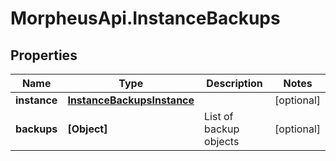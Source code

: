 # MorpheusApi.InstanceBackups

## Properties

Name | Type | Description | Notes
------------ | ------------- | ------------- | -------------
**instance** | [**InstanceBackupsInstance**](InstanceBackupsInstance.md) |  | [optional] 
**backups** | **[Object]** | List of backup objects | [optional] 


